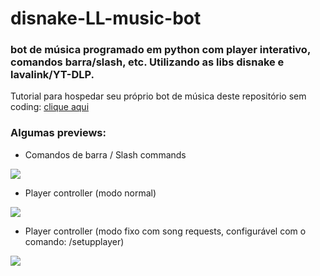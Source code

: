 # disnake-LL-music-bot
### bot de música programado em python com player interativo, comandos barra/slash, etc. Utilizando as libs disnake e lavalink/YT-DLP.


Tutorial para hospedar seu próprio bot de música deste repositório sem coding: [clique aqui](https://github.com/zRitsu/disnake-LL-music-bot/wiki)
<br/>

### Algumas previews:

- Comandos de barra / Slash commands

![](https://media.discordapp.net/attachments/480195401543188483/906456601496539166/unknown.png)

- Player controller (modo normal)

![](https://cdn.discordapp.com/attachments/480195401543188483/917249722702520381/unknown.png)

- Player controller (modo fixo com song requests, configurável com o comando: /setupplayer)

![](https://media.discordapp.net/attachments/480195401543188483/917307619495018526/unknown.png?width=1285&height=676)